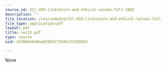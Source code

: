 ```yaml
---
course_id: 21l-450-literature-and-ethical-values-fall-2002
description: ''
file_location: /coursemedia/21l-450-literature-and-ethical-values-fall-2002/c6388e68a8aa83d551733de1312926d3_lec23.pdf
file_type: application/pdf
layout: pdf
title: lec23.pdf
type: course
uid: c6388e68a8aa83d551733de1312926d3

---
```

None